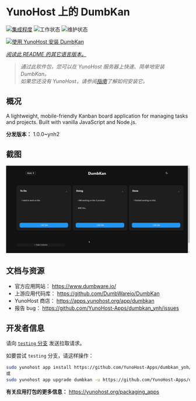 <!--
注意：此 README 由 <https://github.com/YunoHost/apps/tree/master/tools/readme_generator> 自动生成
请勿手动编辑。
-->

# YunoHost 上的 DumbKan

[![集成程度](https://apps.yunohost.org/badge/integration/dumbkan)](https://ci-apps.yunohost.org/ci/apps/dumbkan/)
![工作状态](https://apps.yunohost.org/badge/state/dumbkan)
![维护状态](https://apps.yunohost.org/badge/maintained/dumbkan)

[![使用 YunoHost 安装 DumbKan](https://install-app.yunohost.org/install-with-yunohost.svg)](https://install-app.yunohost.org/?app=dumbkan)

*[阅读此 README 的其它语言版本。](./ALL_README.md)*

> *通过此软件包，您可以在 YunoHost 服务器上快速、简单地安装 DumbKan。*  
> *如果您还没有 YunoHost，请参阅[指南](https://yunohost.org/install)了解如何安装它。*

## 概况

A lightweight, mobile-friendly Kanban board application for managing tasks and projects. Built with vanilla JavaScript and Node.js.


**分发版本：** 1.0.0~ynh2

## 截图

![DumbKan 的截图](./doc/screenshots/screenshot.png)

## 文档与资源

- 官方应用网站： <https://www.dumbware.io/>
- 上游应用代码库： <https://github.com/DumbWareio/DumbKan>
- YunoHost 商店： <https://apps.yunohost.org/app/dumbkan>
- 报告 bug： <https://github.com/YunoHost-Apps/dumbkan_ynh/issues>

## 开发者信息

请向 [`testing` 分支](https://github.com/YunoHost-Apps/dumbkan_ynh/tree/testing) 发送拉取请求。

如要尝试 `testing` 分支，请这样操作：

```bash
sudo yunohost app install https://github.com/YunoHost-Apps/dumbkan_ynh/tree/testing --debug
或
sudo yunohost app upgrade dumbkan -u https://github.com/YunoHost-Apps/dumbkan_ynh/tree/testing --debug
```

**有关应用打包的更多信息：** <https://yunohost.org/packaging_apps>
